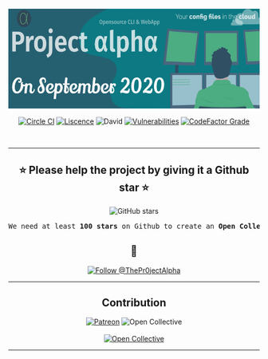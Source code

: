 <p align="center">
  <a href="https://theprojectalpha.now.sh/">
    <img src="docs/header.png" alt="The project alpha banner" height="200px" />
  </a>
</p>

<p align="center">
  <a href="https://circleci.com/gh/hugos29dev/the-Project-Alpha"
    ><img
      src="https://img.shields.io/circleci/build/gh/hugos29dev/the-Project-Alpha/master?style=for-the-badge&token=ead7e1cbf89f501d2b6ae74ef5d05bebc31f64c6&logo=circleci&logoColor=white"
      alt="Circle CI"/></a
  >&nbsp;<a
    href="https://github.com/hugos29dev/the-Project-Alpha/blob/master/LICENSE"
    ><img
      src="https://img.shields.io/github/license/hugos29dev/the-Project-Alpha?style=for-the-badge"
      alt="Liscence"/></a
  >&nbsp;<img
    src="https://img.shields.io/david/hugos29dev/the-Project-Alpha?logo=yarn&logoColor=white&style=for-the-badge"
    alt="David"
  />&nbsp;<a
    href="https://snyk.io/test/github/hugos29dev/the-Project-Alpha?targetFile=package.json"
    ><img
      src="https://img.shields.io/snyk/vulnerabilities/github/hugos29dev/the-Project-Alpha?logo=snyk&logoColor=white&style=for-the-badge"
      alt="Vulnerabilities"/></a
  >&nbsp;<a
    href="https://www.codefactor.io/repository/github/hugos29dev/the-project-alpha"
    ><img
      alt="CodeFactor Grade"
      src="https://img.shields.io/codefactor/grade/github/hugos29dev/the-Project-Alpha?logo=codefactor&logoColor=white&style=for-the-badge"
  /></a>
</p>
<br />
<hr />
<div>
  <h2 align="center">
    ⭐ Please help the project by giving it a <b>Github star</b> ⭐
  </h2>
  <p align="center">
    <img
      alt="GitHub stars"
      src="https://img.shields.io/github/stars/hugos29dev/the-Project-Alpha?logo=github&style=for-the-badge"
    />
  </p>
  <pre
    align="center"
  >We need at least <b>100 stars</b> on Github to create an <b>Open Collective OpenSource Project</b></pre>
  <h2 align="center">🌟</h2>
  <p align="center">
    <a href="https://twitter.com/ThePr0jectAlpha"
      ><img
        src="https://img.shields.io/twitter/follow/ThePr0jectAlpha?logo=twitter&logoColor=white&style=for-the-badge"
        alt="Follow @ThePr0jectAlpha"
    /></a>
  </p>
</div>
<hr />
<h2 align="center">Contribution</h2>

<div>
  <p align="center">
    <a href="https://www.patreon.com/project_alpha"
      ><img
        src="https://img.shields.io/badge/Become%20a-Patron-red?style=for-the-badge&logo=patreon&logoColor=white"
        alt="Patreon"/></a
    >&nbsp;<img
      src="https://img.shields.io/badge/OpenCollective-Later-yellow?style=for-the-badge&logo=open%20collective&logoColor=white"
      alt="Open Collective"
    />
    <br />
    <br />
    <a href="blob/master/CONTRIBUTING.md">
      <img
        src="https://img.shields.io/badge/See-CONTRIBUTING.md-gray?style=for-the-badge&logoColor=white"
        alt="Open Collective"
    /></a>
  </p>
</div>
<hr />
